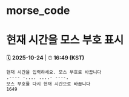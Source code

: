 # morse_code
# 현재 시간을 모스 부호 표시
<!-- MORSE_TIME_START -->
🗓️ **2025-10-24** | ⏰ **16:49 (KST)**

```
현재 시간을 입력하세요. 모스 부호로 바꿉니다
.---- -.... ....- ----.
모스 부호를 다시 현재 시간으로 바꿉니다
1649
```
<!-- MORSE_TIME_END -->
